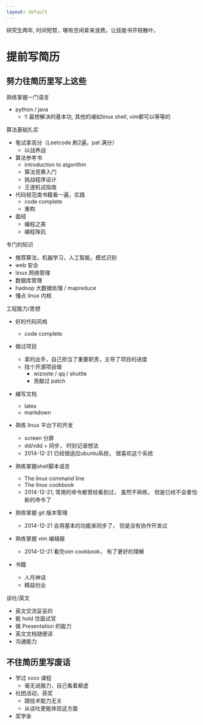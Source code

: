 ```yaml
---
layout: default
---
```


研究生两年, 时间短暂，哪有空闲拿来浪费。让技能书开枝散叶。

提前写简历
=========

努力往简历里写上这些
---------------------

熟练掌握一门语言

* python / java
    * !! 最想解决的基本功, 其他的诸如linux shell, vim都可以等等的

算法基础扎实

* 笔试拿高分（Leetcode 刷2遍，pat 满分）
    * 以战养战
* 算法参考书
    * introduction to algorithm
    * 算法竞赛入门
    * 挑战程序设计
    * 王道机试指南
* 代码规范类书籍看一遍，实践
    * code complete
    * 重构
* 面经
    * 编程之美
    * 编程珠玑

专门的知识

* 推荐算法，机器学习，人工智能，模式识别
* web 安全
* linux 网络管理
* 数据库管理
* hadoop 大数据处理 / mapreduce
* 懂点 linux 内核

工程能力/思想

* 好的代码风格
    * code complete

* 做过项目
    * 拿的出手，自己担当了重要职责，主导了项目的进度
    * 找个开源项目做
        * wiznote / qq / shuttle
        * 贡献过 patch

* 编写文档
    * latex
    * markdown

* 熟练 linux 平台下的开发
    * screen 分屏
    * dd/vdd + 同步， 时刻记录想法
    * 2014-12-21 已经很适应ubuntu系统， 很喜欢这个系统

* 熟练掌握shell脚本语言
    * The linux command line
    * The linux cookbook
    * 2014-12-21, 常用的命令都曾经看到过， 虽然不熟练， 但是已经不会害怕新的命令了

* 熟练掌握 git 版本管理
    * 2014-12-21 会用基本的功能来同步了， 但是没有协作开发过

* 熟练掌握 vim 编辑器
    * 2014-12-21 看完vim cookbook， 有了更好的理解

* 书籍
    * 人月神话
    * 精益创业
       
谈吐/英文

* 英文交流妥妥的
* 能 hold 住面试官
* 做 Presentation 的能力
* 英文文档随便读
* 沟通能力



不往简历里写废话
---------------

* 学过 xxxx 课程
    * 毫无说服力，自己看着都虚
* 社团活动，获奖
    * 跟技术能力无关
    * 从谈吐更能体现这方面
* 奖学金

